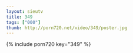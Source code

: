```yaml
--- 
layout: sieutv
title: 349
tags: ["000"]
thumb: http://porn720.net/video/349/poster.jpg
---
```

{% include porn720 key="349" %} 
